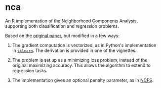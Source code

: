 # nca

An R implementation of the Neighborhood Components Analysis,
supporting both classification and regression problems.

Based on the [original paper](http://www.cs.nyu.edu/~roweis/papers/ncanips.pdf),
but modified in a few ways:

1. The gradient computation is vectorized, as in Python's implementation in
   [`sklearn`](https://github.com/scikit-learn/scikit-learn).
   The derivation is provided in one of the vignettes.

1. The problem is set up as a minimizing loss problem, instead of the original
   maximizing accuracy. This allows the algorithm to extend to regression tasks.
   
1. The implementation gives an optional penalty parameter, as in [NCFS](http://www.jcomputers.us/vol7/jcp0701-19.pdf).
